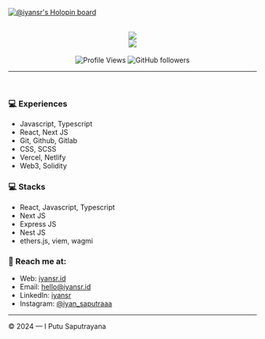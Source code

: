 
[![@iyansr's Holopin board](https://holopin.io/api/user/board?user=iyansr)](https://holopin.io/@iyansr)

<br />
<div align="center">
   <img src="https://github-readme-stats.vercel.app/api?username=iyansr&show_icons=true&theme=radical" />
</div>
<div align="center">
<a href="https://wakatime.com"><img src="https://wakatime.com/share/@iyansr/e33c697c-35f6-408d-88b4-d6c9c1239518.png" /></a>
</div>

<br />

<div  align="center">
  <img src="https://komarev.com/ghpvc/?username=iyansr&color=blueviolet&style=flat-square" alt="Profile Views" />
  <img alt="GitHub followers" src="https://img.shields.io/github/followers/iyansr?color=blueviolet&style=flat-square">
</div>



---

<br/>

### 💻 Experiences

- Javascript, Typescript
- React, Next JS
- Git, Github, Gitlab
- CSS, SCSS
- Vercel, Netlify
- Web3, Solidity


### 💻 Stacks

- React, Javascript, Typescript
- Next JS
- Express JS
- Nest JS
- ethers.js, viem, wagmi

### 🚀 Reach me at:

- Web: [iyansr.id](https://iyansr.id)
- Email: [hello@iyansr.id](mailto:hello@iyansr.id)
- LinkedIn: [iyansr](https://www.linkedin.com/in/iyansr/)
- Instagram: [@iyan_saputraaa](https://instagram.com/iyan_saputraaa)

---

© 2024 — I Putu Saputrayana
